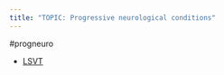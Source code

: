 ```yaml
---
title: "TOPIC: Progressive neurological conditions"
---
```


#progneuro
- [LSVT](cpd/speech/lsvt.md)